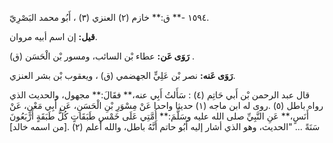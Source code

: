 ١٥٩٤ -** ق:** خازم (٢) العنزي (٣) ، أَبُو محمد البَصْرِيّ.

**قيل:** إن اسم أبيه مروان.

**رَوَى عَن:** عطاء بْن السائب، ومسور بْن الْحَسَن (ق) .

**رَوَى عَنه:** نصر بْن عَلِيٍّ الجهضمي (ق) ، ويعقوب بْن بشر العنزي.

قال عبد الرحمن بْن أَبي حَاتِم (٤) : سَأَلتُ أَبِي عنه،** فقَالَ:** مجهول، والحديث الذي رواه باطل (٥) .روى له ابن ماجه (١) حديثا واحدا عَنْ مِسْوَرِ بْنِ الْحَسَنِ، عَن أَبِي مَعْنٍ، عَنْ أَنَسٍ،** عَنِ النَّبِيِّ صلى الله عليه وسَلَّمَ:** أُمَّتِي عَلَى خَمْسِ طَبَقَاتٍ كُلُّ طَبَقَةٍ أَرْبَعُونَ سَنَةً ... "الحديث، وهو الذي أشار إليه أَبُو حاتم أَنَّهُ باطل، والله أعلم (٢) .[من اسمه خالد]